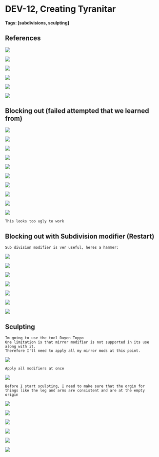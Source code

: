 # DEV-12, Creating Tyranitar
#### Tags: [subdivisions, sculpting]

## References

![](../images/DEV-12/DEV-12-A.png)

![](../images/DEV-12/DEV-12-A2.png)

![](../images/DEV-12/DEV-12-A3.png)

![](../images/DEV-12/DEV-12-A4.png)

![](../images/DEV-12/DEV-12-A5.png)

![](../images/DEV-12/DEV-12-B.png)

## Blocking out (failed attempted that we learned from)
![](../images/DEV-12/DEV-12-B2.png)

![](../images/DEV-12/DEV-12-B3.png)

![](../images/DEV-12/DEV-12-B4.png)

![](../images/DEV-12/DEV-12-B5.png)

![](../images/DEV-12/DEV-12-B6.png)

![](../images/DEV-12/DEV-12-B7.png)

![](../images/DEV-12/DEV-12-B8.png)

![](../images/DEV-12/DEV-12-B9.png)

![](../images/DEV-12/DEV-12-C.png)

![](../images/DEV-12/DEV-12-C2.png)

    This looks too ugly to work

## Blocking out with Subdivision modifier (Restart)

    Sub division modifier is ver useful, heres a hammer:

![](../images/DEV-12/DEV-12-D7.png)

![](../images/DEV-12/DEV-12-D.png)

![](../images/DEV-12/DEV-12-D2.png)

![](../images/DEV-12/DEV-12-D3.png)

![](../images/DEV-12/DEV-12-D4.png)

![](../images/DEV-12/DEV-12-D5.png)

![](../images/DEV-12/DEV-12-D6.png)

## Sculpting

    Im going to use the tool Duyen Toppo
    One limitation is that mirror modifier is not supported in its use along with it.
    Therefore I'll need to apply all my mirror mods at this point.

![](../images/DEV-12/DEV-12-E.png)

    Apply all modifiers at once

![](../images/DEV-12/DEV-12-E2.png)

    Before I start sculpting, I need to make sure that the orgin for things like the leg and arms are consistent and are at the empty origin

![](../images/DEV-12/DEV-12-E3.png)

![](../images/DEV-12/DEV-12-E8.png)

![](../images/DEV-12/DEV-12-E4.png)

![](../images/DEV-12/DEV-12-E5.png)

![](../images/DEV-12/DEV-12-E6.png)

![](../images/DEV-12/DEV-12-E7.png)


